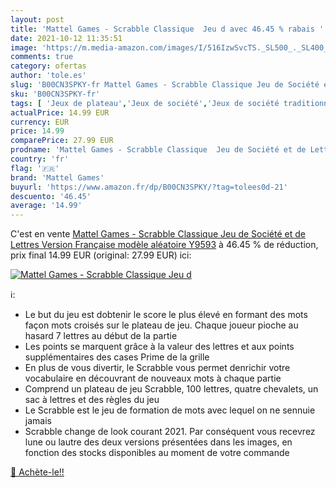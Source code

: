 ```yaml
---
layout: post
title: 'Mattel Games - Scrabble Classique  Jeu d avec 46.45 % rabais '
date: 2021-10-12 11:35:51
image: 'https://m.media-amazon.com/images/I/516IzwSvcTS._SL500_._SL400_.jpg'
comments: true
category: ofertas
author: 'tole.es'
slug: 'B00CN3SPKY-fr Mattel Games - Scrabble Classique Jeu de Société et de...'
sku: 'B00CN3SPKY-fr'
tags: [ 'Jeux de plateau','Jeux de société','Jeux de société traditionnels','Jeux et Jouets','Jeux et jouets','mattel games', ]
actualPrice: 14.99 EUR
currency: EUR
price: 14.99
comparePrice: 27.99 EUR
prodname: 'Mattel Games - Scrabble Classique  Jeu de Société et de Lettres  Version Française   modèle aléatoire   Y9593'
country: 'fr'
flag: '🇫🇷'
brand: 'Mattel Games'
buyurl: 'https://www.amazon.fr/dp/B00CN3SPKY/?tag=tolees0d-21'
descuento: '46.45'
average: '14.99'
---
```


C'est en vente [Mattel Games - Scrabble Classique  Jeu de Société et de Lettres  Version Française   modèle aléatoire   Y9593](https://www.amazon.fr/dp/B00CN3SPKY/?tag=tolees0d-21)  à  46.45 % de réduction, prix final  14.99 EUR (original: 27.99 EUR) ici:

[![Mattel Games - Scrabble Classique  Jeu d](https://m.media-amazon.com/images/I/516IzwSvcTS._SL500_._SL400_.jpg)](https://www.amazon.fr/dp/B00CN3SPKY/?tag=tolees0d-21)

ℹ️:

- Le but du jeu est dobtenir le score le plus élevé en formant des mots façon mots croisés sur le plateau de jeu. Chaque joueur pioche au hasard 7 lettres au début de la partie
- Les points se marquent grâce à la valeur des lettres et aux points supplémentaires des cases Prime de la grille
- En plus de vous divertir, le Scrabble vous permet denrichir votre vocabulaire en découvrant de nouveaux mots à chaque partie
- Comprend un plateau de jeu Scrabble, 100 lettres, quatre chevalets, un sac à lettres et des règles du jeu
- Le Scrabble est le jeu de formation de mots avec lequel on ne sennuie jamais
- Scrabble change de look courant 2021. Par conséquent vous recevrez lune ou lautre des deux versions présentées dans les images, en fonction des stocks disponibles au moment de votre commande

[🛒 Achète-le!!](https://www.amazon.fr/dp/B00CN3SPKY/?tag=tolees0d-21)
